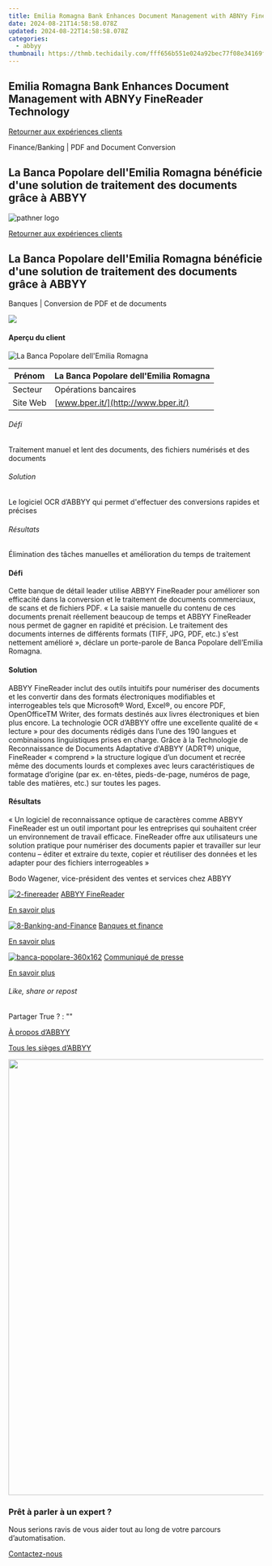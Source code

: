 ```yaml
---
title: Emilia Romagna Bank Enhances Document Management with ABNYy FineReader Technology
date: 2024-08-21T14:58:58.078Z
updated: 2024-08-22T14:58:58.078Z
categories:
  - abbyy
thumbnail: https://thmb.techidaily.com/fff656b551e024a92bec77f08e34169fdbb7972daf3e003aecf76e9fd40fed20.jpg
---
```


## Emilia Romagna Bank Enhances Document Management with ABNYy FineReader Technology

[Retourner aux expériences clients](https://tools.techidaily.com/abbyy/products/)

Finance/Banking | PDF and Document Conversion

## La Banca Popolare dell'Emilia Romagna bénéficie d'une solution de traitement des documents grâce à ABBYY

![pathner logo](https://content.abbyy.com/-/media/project/abbyy/abbyy/logos-white/fr/70634.png?h=40&iar=0&w=120)

[Retourner aux expériences clients](https://tools.techidaily.com/abbyy/products/)

## La Banca Popolare dell'Emilia Romagna bénéficie d'une solution de traitement des documents grâce à ABBYY

Banques | Conversion de PDF et de documents 

![](https://static1.abbyy.com/abbyycommedia/14766/malaysian-bank-1.jpg) 

#### Aperçu du client

![La Banca Popolare dell'Emilia Romagna](https://static1.abbyy.com/abbyycommedia/10530/logo_banca_pop_dellemilia_romagna_155_22.png) 

| Prénom   | La Banca Popolare dell'Emilia Romagna |
| -------- | ------------------------------------- |
| Secteur  | Opérations bancaires                  |
| Site Web | [www.bper.it/](http://www.bper.it/)   |

###### Défi

Traitement manuel et lent des documents, des fichiers numérisés et des documents

###### Solution

Le logiciel OCR d’ABBYY qui permet d'effectuer des conversions rapides et précises

###### Résultats

Élimination des tâches manuelles et amélioration du temps de traitement

#### Défi

Cette banque de détail leader utilise ABBYY FineReader pour améliorer son efficacité dans la conversion et le traitement de documents commerciaux, de scans et de fichiers PDF. « La saisie manuelle du contenu de ces documents prenait réellement beaucoup de temps et ABBYY FineReader nous permet de gagner en rapidité et précision. Le traitement des documents internes de différents formats (TIFF, JPG, PDF, etc.) s'est nettement amélioré », déclare un porte-parole de Banca Popolare dell’Emilia Romagna.

#### Solution

ABBYY FineReader inclut des outils intuitifs pour numériser des documents et les convertir dans des formats électroniques modifiables et interrogeables tels que Microsoft® Word, Excel®, ou encore PDF, OpenOfficeTM Writer, des formats destinés aux livres électroniques et bien plus encore. La technologie OCR d’ABBYY offre une excellente qualité de « lecture » pour des documents rédigés dans l’une des 190 langues et combinaisons linguistiques prises en charge. Grâce à la Technologie de Reconnaissance de Documents Adaptative d'ABBYY (ADRT®) unique, FineReader « comprend » la structure logique d’un document et recrée même des documents lourds et complexes avec leurs caractéristiques de formatage d’origine (par ex. en-têtes, pieds-de-page, numéros de page, table des matières, etc.) sur toutes les pages.

#### Résultats 

 « Un logiciel de reconnaissance optique de caractères comme ABBYY FineReader est un outil important pour les entreprises qui souhaitent créer un environnement de travail efficace. FineReader offre aux utilisateurs une solution pratique pour numériser des documents papier et travailler sur leur contenu – éditer et extraire du texte, copier et réutiliser des données et les adapter pour des fichiers interrogeables »

 Bodo Wagener, vice-président des ventes et services chez ABBYY

[![2-finereader](https://static1.abbyy.com/abbyycommedia/14345/2-finereader.jpg)](https://tools.techidaily.com/abbyy/products/) [ABBYY FineReader](https://tools.techidaily.com/abbyy/products/) 

[En savoir plus](https://tools.techidaily.com/abbyy/products/) 

[![8-Banking-and-Finance](https://static4.abbyy.com/abbyycommedia/14358/8-banking-and-finance.jpg)](https://tools.techidaily.com/abbyy/products/) [Banques et finance](https://tools.techidaily.com/abbyy/products/) 

[En savoir plus](https://tools.techidaily.com/abbyy/products/) 

[![banca-popolare-360x162](https://static4.abbyy.com/abbyycommedia/19815/banca-popolare-360x162.jpg)](https://tools.techidaily.com/abbyy/products/) [Communiqué de presse](https://tools.techidaily.com/abbyy/products/) 

[En savoir plus](https://tools.techidaily.com/abbyy/products/) 

###### Like, share or repost

Partager  True ?  : "" 

[À propos d’ABBYY](https://tools.techidaily.com/abbyy/products/) 

[Tous les sièges d’ABBYY](https://tools.techidaily.com/abbyy/products/) 

<!-- affiliate ads begin -->
<a href="https://propmoneyinc.pxf.io/c/5597632/1803116/14559" target="_top" id="1803116"><img src="//a.impactradius-go.com/display-ad/14559-1803116" border="0" alt="" width="859" height="859"/></a><img height="0" width="0" src="https://imp.pxf.io/i/5597632/1803116/14559" style="position:absolute;visibility:hidden;" border="0" />
<!-- affiliate ads end -->
### Prêt à parler à un expert ?

Nous serions ravis de vous aider tout au long de votre parcours d’automatisation.

[Contactez-nous](https://tools.techidaily.com/abbyy/products/)

<ins class="adsbygoogle"
     style="display:block"
     data-ad-format="autorelaxed"
     data-ad-client="ca-pub-7571918770474297"
     data-ad-slot="1223367746"></ins>



<ins class="adsbygoogle"
     style="display:block"
     data-ad-client="ca-pub-7571918770474297"
     data-ad-slot="8358498916"
     data-ad-format="auto"
     data-full-width-responsive="true"></ins>
